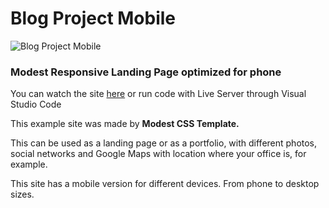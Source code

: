 # Blog Project Mobile

![Blog Project Mobile](https://user-images.githubusercontent.com/111534055/225522597-9a6cfa8d-5e79-4ff6-a66b-154bbe7f8717.gif)

### Modest Responsive Landing Page optimized for phone

You can watch the site [here](https://levvaschenko.github.io/blog-project-mobile/) or run code with Live Server through Visual Studio Code

This example site was made by **Modest CSS Template.**

This can be used as a landing page or as a portfolio, with different photos, social networks and Google Maps with location where your office is, for example.

This site has a mobile version for different devices. From phone to desktop sizes.
